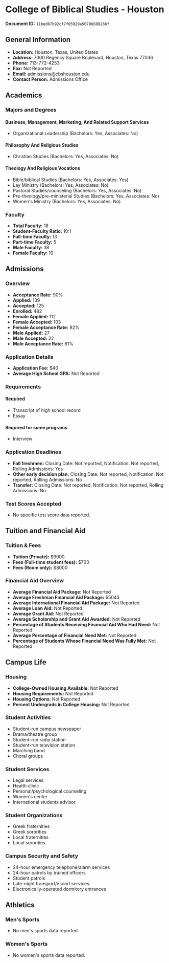 # College of Biblical Studies - Houston

**Document ID:** `11bed87b92cf7f05929a5078668026bf`

## General Information

- **Location:** Houston, Texas, United States
- **Address:** 7000 Regency Square Boulevard, Houston, Texas 77036
- **Phone:** 713-772-4253
- **Fax:** Not Reported
- **Email:** admissions@cbshouston.edu
- **Contact Person:** Admissions Office

## Academics

### Majors and Degrees

#### Business, Management, Marketing, And Related Support Services

- Organizational Leadership (Bachelors: Yes, Associates: No)

#### Philosophy And Religious Studies

- Christian Studies (Bachelors: Yes, Associates: No)

#### Theology And Religious Vocations

- Bible/biblical Studies (Bachelors: Yes, Associates: Yes)
- Lay Ministry (Bachelors: Yes, Associates: No)
- Pastoral Studies/counseling (Bachelors: Yes, Associates: No)
- Pre-theology/pre-ministerial Studies (Bachelors: Yes, Associates: No)
- Women's Ministry (Bachelors: Yes, Associates: No)

### Faculty

- **Total Faculty:** 18
- **Student-Faculty Ratio:** 10:1
- **Full-time Faculty:** 13
- **Part-time Faculty:** 5
- **Male Faculty:** 38
- **Female Faculty:** 10

## Admissions

### Overview

- **Acceptance Rate:** 90%
- **Applied:** 139
- **Accepted:** 125
- **Enrolled:** 482
- **Female Applied:** 112
- **Female Accepted:** 103
- **Female Acceptance Rate:** 92%
- **Male Applied:** 27
- **Male Accepted:** 22
- **Male Acceptance Rate:** 81%

### Application Details

- **Application Fee:** $40
- **Average High School GPA:** Not Reported

### Requirements

#### Required

- Transcript of high school record
- Essay

#### Required for some programs

- Interview

### Application Deadlines

- **Fall freshmen:** Closing Date: Not reported, Notification: Not reported, Rolling Admissions: Yes
- **Other early decision plan:** Closing Date: Not reported, Notification: Not reported, Rolling Admissions: No
- **Transfer:** Closing Date: Not reported, Notification: Not reported, Rolling Admissions: No

### Test Scores Accepted

- No specific test score data reported.

## Tuition and Financial Aid

### Tuition & Fees

- **Tuition (Private):** $9000
- **Fees (Full-time student fees):** $700
- **Fees (Room only):** $8000

### Financial Aid Overview

- **Average Financial Aid Package:** Not Reported
- **Average Freshman Financial Aid Package:** $5043
- **Average International Financial Aid Package:** Not Reported
- **Average Loan Aid:** Not Reported
- **Average Grant Aid:** Not Reported
- **Average Scholarship and Grant Aid Awarded:** Not Reported
- **Percentage of Students Receiving Financial Aid Who Had Need:** Not Reported
- **Average Percentage of Financial Need Met:** Not Reported
- **Percentage of Students Whose Financial Need Was Fully Met:** Not Reported

## Campus Life

### Housing

- **College-Owned Housing Available:** Not Reported
- **Housing Requirements:** Not Reported
- **Housing Options:** Not Reported
- **Percent Undergrads in College Housing:** Not Reported

### Student Activities

- Student-run campus newspaper
- Drama/theatre group
- Student-run radio station
- Student-run television station
- Marching band
- Choral groups

### Student Services

- Legal services
- Health clinic
- Personal/psychological counseling
- Women's center
- International students advisor

### Student Organizations

- Greek fraternities
- Greek sororities
- Local fraternities
- Local sororities

### Campus Security and Safety

- 24-hour emergency telephone/alarm services
- 24-hour patrols by trained officers
- Student patrols
- Late-night transport/escort services
- Electronically-operated dormitory entrances

## Athletics

### Men's Sports

- No men's sports data reported.

### Women's Sports

- No women's sports data reported.
